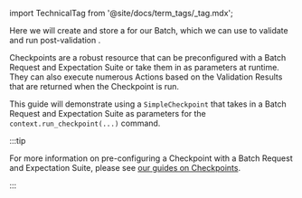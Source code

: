 import TechnicalTag from '@site/docs/term_tags/_tag.mdx';

Here we will create and store a <TechnicalTag tag="checkpoint" text="Checkpoint"/> for our Batch, which we can use to validate and run post-validation <TechnicalTag tag="action" text="Actions" />.

Checkpoints are a robust resource that can be preconfigured with a Batch Request and Expectation Suite or take them in as parameters at runtime.  They can also execute numerous Actions based on the Validation Results that are returned when the Checkpoint is run.

This guide will demonstrate using a `SimpleCheckpoint` that takes in a Batch Request and Expectation Suite as parameters for the `context.run_checkpoint(...)` command.

:::tip 

For more information on pre-configuring a Checkpoint with a Batch Request and Expectation Suite, please see [our guides on Checkpoints](../../../../docs/guides/validation/index.md#checkpoints).

:::